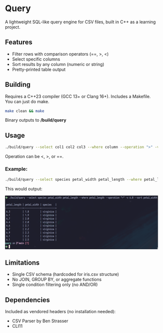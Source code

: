 # Query
A lightweight SQL-like query engine for CSV files, built in C++ as a learning project.

## Features
- Filter rows with comparison operators (==, >, <)
- Select specific columns
- Sort results by any column (numeric or string)
- Pretty-printed table output

## Building
Requires a C++23 compiler (GCC 13+ or Clang 16+).
Includes a Makefile. You can just do make.
```bash
make clean && make
```
Binary outputs to **/build/query**

## Usage
```bash 
./build/query --select col1 col2 col3 --where column --operation ">" -v value --sort column
```
Operation can be <, >, or ==.

### Example:
```bash 
./build/query --select species petal_width petal_length --where petal_length --operation ">" -v 6.0 --sort species
```

This would output:

![](example.png)

## Limitations
- Single CSV schema (hardcoded for iris.csv structure)
- No JOIN, GROUP BY, or aggregate functions
- Single condition filtering only (no AND/OR)

## Dependencies
Included as vendored headers (no installation needed):
- CSV Parser by Ben Strasser
- CLI11

